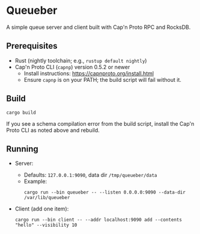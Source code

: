 Queueber
========

A simple queue server and client built with Cap'n Proto RPC and RocksDB.

Prerequisites
-------------

- Rust (nightly toolchain; e.g., `rustup default nightly`)
- Cap'n Proto CLI (`capnp`) version 0.5.2 or newer
  - Install instructions: https://capnproto.org/install.html
  - Ensure `capnp` is on your PATH; the build script will fail without it.

Build
-----

```
cargo build
```

If you see a schema compilation error from the build script, install the Cap'n Proto CLI as noted above and rebuild.

Running
-------

- Server:
  - Defaults: `127.0.0.1:9090`, data dir `/tmp/queueber/data`
  - Example:
    ```
    cargo run --bin queueber -- --listen 0.0.0.0:9090 --data-dir /var/lib/queueber
    ```

- Client (add one item):
  ```
  cargo run --bin client -- --addr localhost:9090 add --contents "hello" --visibility 10
  ```
